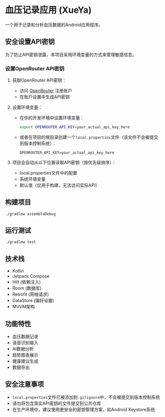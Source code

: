 # 血压记录应用 (XueYa)

一个用于记录和分析血压数据的Android应用程序。

## 安全设置API密钥

为了防止API密钥泄露，本项目采用环境变量的方式来管理敏感信息。

### 设置OpenRouter API密钥

1. 获取OpenRouter API密钥：
   - 访问 [OpenRouter](https://openrouter.ai/) 注册账户
   - 在账户设置中生成API密钥

2. 设置环境变量：
   - 在你的开发环境中设置环境变量：
     ```bash
     export OPENROUTER_API_KEY=your_actual_api_key_here
     ```
   - 或者在项目的根目录创建一个`local.properties`文件（该文件不会被提交到版本控制系统）：
     ```properties
     OPENROUTER_API_KEY=your_actual_api_key_here
     ```

3. 项目会自动从以下位置读取API密钥（按优先级排序）：
   - local.properties文件中的配置
   - 系统环境变量
   - 默认值（仅用于构建，无法访问实际API）

## 构建项目

```bash
./gradlew assembleDebug
```

## 运行测试

```bash
./gradlew test
```

## 技术栈

- Kotlin
- Jetpack Compose
- Hilt (依赖注入)
- Room (数据库)
- Retrofit (网络请求)
- DataStore (偏好设置)
- MVVM架构

## 功能特性

- 血压数据记录
- 语音识别输入
- AI数据分析
- 趋势图表展示
- 健康建议生成
- 数据导出

## 安全注意事项

- `local.properties`文件已被添加到`.gitignore`中，不会被提交到版本控制系统
- 请勿将包含真实API密钥的文件提交到公共仓库
- 在生产环境中，建议使用更安全的密钥管理方案，如Android Keystore系统